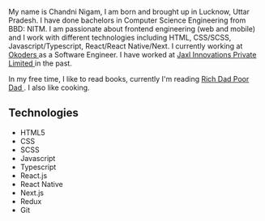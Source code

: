 My name is Chandni Nigam, I am born and brought up in Lucknow, Uttar Pradesh. I have done bachelors in Computer Science Engineering from BBD: NITM. I am passionate about frontend engineering (web and mobile) and I work with different technologies including HTML, CSS/SCSS, Javascript/Typescript, React/React Native/Next. I currently working at <a href="https://www.okoders.com/">Okoders </a> as a Software Engineer. I have worked at <a href="https://jaxl.com/" >Jaxl Innovations Private Limited </a> in the past.

In my free time, I like to read books, currently I'm reading <a href="https://en.wikipedia.org/wiki/Rich_Dad_Poor_Dad">Rich Dad Poor Dad </a>. I also like cooking.

<h2 class='heading'>Technologies</h2>

<ul class="card-wrapper">
    <li class="card">HTML5</li>
    <li class="card">CSS</li>
    <li class="card">SCSS</li>
    <li class="card">Javascript</li>
    <li class="card">Typescript</li>
    <li class="card">React.js</li>
    <li class="card">React Native</li>
    <li class="card">Next.js</li>
    <li class="card">Redux</li>
    <li class="card">Git</li>
</ul>
